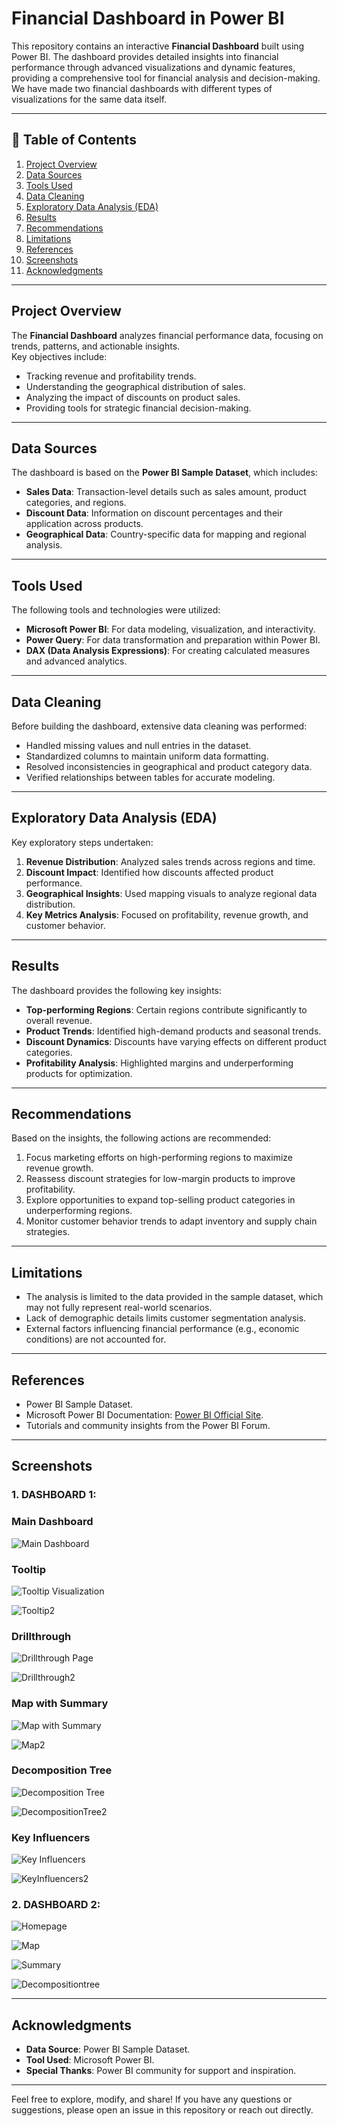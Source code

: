 # Financial Dashboard in Power BI

This repository contains an interactive **Financial Dashboard** built using Power BI. The dashboard provides detailed insights into financial performance through advanced visualizations and dynamic features, providing a comprehensive tool for financial analysis and decision-making. We have made two financial dashboards with different types of visualizations for the same data itself.

---

## 📑 Table of Contents

1. [Project Overview](#project-overview)  
2. [Data Sources](#data-sources)  
3. [Tools Used](#tools-used)  
4. [Data Cleaning](#data-cleaning)  
5. [Exploratory Data Analysis (EDA)](#exploratory-data-analysis-eda)  
6. [Results](#results)  
7. [Recommendations](#recommendations)  
8. [Limitations](#limitations)  
9. [References](#references)  
10. [Screenshots](#screenshots)  
11. [Acknowledgments](#acknowledgments)  

---

## Project Overview

The **Financial Dashboard** analyzes financial performance data, focusing on trends, patterns, and actionable insights.  
Key objectives include:  
- Tracking revenue and profitability trends.  
- Understanding the geographical distribution of sales.  
- Analyzing the impact of discounts on product sales.  
- Providing tools for strategic financial decision-making.

---

## Data Sources

The dashboard is based on the **Power BI Sample Dataset**, which includes:  
- **Sales Data**: Transaction-level details such as sales amount, product categories, and regions.  
- **Discount Data**: Information on discount percentages and their application across products.  
- **Geographical Data**: Country-specific data for mapping and regional analysis.

---

## Tools Used

The following tools and technologies were utilized:  
- **Microsoft Power BI**: For data modeling, visualization, and interactivity.  
- **Power Query**: For data transformation and preparation within Power BI.  
- **DAX (Data Analysis Expressions)**: For creating calculated measures and advanced analytics.

---

## Data Cleaning

Before building the dashboard, extensive data cleaning was performed:  
- Handled missing values and null entries in the dataset.  
- Standardized columns to maintain uniform data formatting.  
- Resolved inconsistencies in geographical and product category data.  
- Verified relationships between tables for accurate modeling.

---

## Exploratory Data Analysis (EDA)

Key exploratory steps undertaken:  
1. **Revenue Distribution**: Analyzed sales trends across regions and time.  
2. **Discount Impact**: Identified how discounts affected product performance.  
3. **Geographical Insights**: Used mapping visuals to analyze regional data distribution.  
4. **Key Metrics Analysis**: Focused on profitability, revenue growth, and customer behavior.

---

## Results

The dashboard provides the following key insights:  
- **Top-performing Regions**: Certain regions contribute significantly to overall revenue.  
- **Product Trends**: Identified high-demand products and seasonal trends.  
- **Discount Dynamics**: Discounts have varying effects on different product categories.  
- **Profitability Analysis**: Highlighted margins and underperforming products for optimization.

---

## Recommendations

Based on the insights, the following actions are recommended:  
1. Focus marketing efforts on high-performing regions to maximize revenue growth.  
2. Reassess discount strategies for low-margin products to improve profitability.  
3. Explore opportunities to expand top-selling product categories in underperforming regions.  
4. Monitor customer behavior trends to adapt inventory and supply chain strategies.

---

## Limitations

- The analysis is limited to the data provided in the sample dataset, which may not fully represent real-world scenarios.  
- Lack of demographic details limits customer segmentation analysis.  
- External factors influencing financial performance (e.g., economic conditions) are not accounted for.  

---

## References

- Power BI Sample Dataset.  
- Microsoft Power BI Documentation: [Power BI Official Site](https://powerbi.microsoft.com/documentation/).  
- Tutorials and community insights from the Power BI Forum.

---

## Screenshots

### 1. DASHBOARD 1:

### Main Dashboard
![Main Dashboard](https://github.com/user-attachments/assets/0e4ffaef-038f-4e2a-bb9b-91707ca21df0)

### Tooltip 
![Tooltip Visualization](https://github.com/user-attachments/assets/31f1e1f3-5c39-4aa3-94f9-5037753c10bf)

![Tooltip2](https://github.com/user-attachments/assets/e1d28451-eabe-407c-9428-21911b657447)


### Drillthrough 
![Drillthrough Page](https://github.com/user-attachments/assets/8e1b44d0-2dbf-4eae-a79e-d239a8d7c35f)

![Drillthrough2](https://github.com/user-attachments/assets/3605e565-6a00-4afa-ab55-e211a41a5f74)

### Map with Summary
![Map with Summary](https://github.com/user-attachments/assets/31269cfb-2217-4dcf-97f8-b8b61f10eca6)

![Map2](https://github.com/user-attachments/assets/d91647fb-efbc-40eb-b5b3-6870efa73a60)

### Decomposition Tree
![Decomposition Tree](https://github.com/user-attachments/assets/ee9f7925-116d-42ae-b3d5-8681b6ec6ad4)

![DecompositionTree2](https://github.com/user-attachments/assets/6ff214b8-79c1-4306-a18a-d81efe2c5909)

### Key Influencers
![Key Influencers](https://github.com/user-attachments/assets/4fc1b539-dfa2-4f03-970f-9d89b41ff721)

![KeyInfluencers2](https://github.com/user-attachments/assets/65ed1854-dcfe-48d4-8a00-5d12e3ce9d50)


### 2. DASHBOARD 2:

![Homepage](https://github.com/user-attachments/assets/f369703c-c4d5-4e04-b97d-00d3f198d7d3)




![Map](https://github.com/user-attachments/assets/91502df9-1bee-4ecc-b0e3-fcabaeded802)



![Summary](https://github.com/user-attachments/assets/f5883e23-e825-4724-ae5c-5a9267b51838)


![Decompositiontree](https://github.com/user-attachments/assets/55e0a42b-d8d6-45d1-8883-40e292817636)

---

## Acknowledgments

- **Data Source**: Power BI Sample Dataset.  
- **Tool Used**: Microsoft Power BI.  
- **Special Thanks**: Power BI community for support and inspiration.

---

Feel free to explore, modify, and share! If you have any questions or suggestions, please open an issue in this repository or reach out directly.
